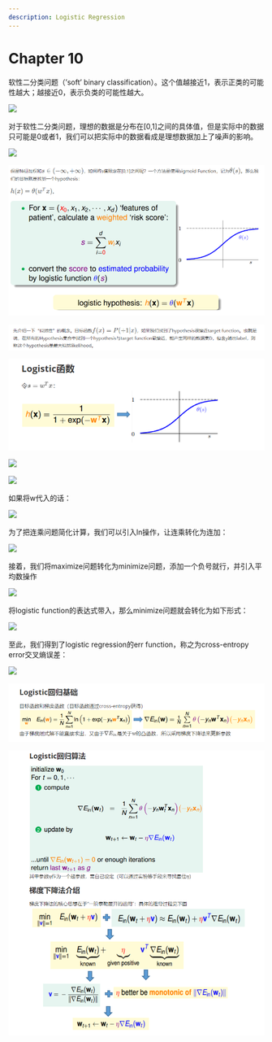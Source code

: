 ```yaml
---
description: Logistic Regression
---
```


# Chapter 10

 软性二分类问题（’soft’ binary classification）。这个值越接近1，表示正类的可能性越大；越接近0，表示负类的可能性越大。

![](https://i.loli.net/2018/07/24/5b56f0175db69.png)

 对于软性二分类问题，理想的数据是分布在\[0,1\]之间的具体值，但是实际中的数据只可能是0或者1，我们可以把实际中的数据看成是理想数据加上了噪声的影响。

![](https://i.loli.net/2018/07/24/5b56f17a4d52b.png)

![](.gitbook/assets/image%20%2818%29.png)

![](.gitbook/assets/image%20%283%29.png)

![](.gitbook/assets/image%20%287%29.png)

![](https://i.loli.net/2018/07/24/5b56f30945a5e.png)

![](https://i.loli.net/2018/07/24/5b56f31d078ef.png)

 如果将w代入的话：

![](https://i.loli.net/2018/07/24/5b56f32ab9269.png)

 为了把连乘问题简化计算，我们可以引入ln操作，让连乘转化为连加：

![](https://i.loli.net/2018/07/24/5b56f3361f39d.png)

接着，我们将maximize问题转化为minimize问题，添加一个负号就行，并引入平均数操作

![](https://i.loli.net/2018/07/24/5b56f33fd0093.png)

 将logistic function的表达式带入，那么minimize问题就会转化为如下形式：

![](https://i.loli.net/2018/07/24/5b56f34f16d27.png)

 至此，我们得到了logistic regression的err function，称之为cross-entropy error交叉熵误差：

![](https://i.loli.net/2018/07/24/5b56f36578da9.png)

![](.gitbook/assets/image%20%2815%29.png)

![](.gitbook/assets/image%20%2817%29.png)


